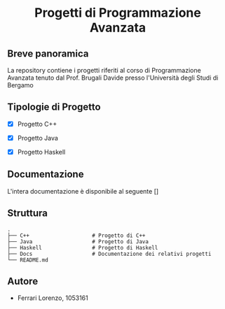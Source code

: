 <h1 align="center">Progetti di Programmazione Avanzata</h1>

## Breve panoramica
La repository contiene i progetti riferiti al corso di Programmazione Avanzata tenuto dal Prof. Brugali Davide presso l'Università degli Studi di Bergamo

## Tipologie di Progetto
- [x] Progetto C++


- [x] Progetto Java


- [x] Progetto Haskell  


## Documentazione
L'intera documentazione è disponibile al seguente []

## Struttura
    .
    ├── C++                    # Progetto di C++ 
    ├── Java                   # Progetto di Java
    ├── Haskell                # Progetto di Haskell 
    ├── Docs                   # Documentazione dei relativi progetti
    └── README.md

## Autore
* Ferrari Lorenzo, 1053161
